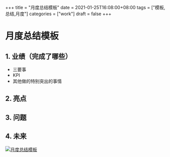+++
title = "月度总结模板"
date = 2021-01-25T16:08:00+08:00
tags = ["模板,总结,月度"]
categories = ["work"]
draft = false
+++

# 月度总结模板
## 1. 业绩（完成了哪些）
 - 三要事
 - KPI
 - 其他做的特别突出的事情
## 2. 亮点
## 3. 问题
## 4. 未来

[![月度总结模板](https://img.imgdb.cn/item/600e7b9f3ffa7d37b3f0d6dc.png)](https://img.imgdb.cn/item/600e7b9f3ffa7d37b3f0d6dc.png)